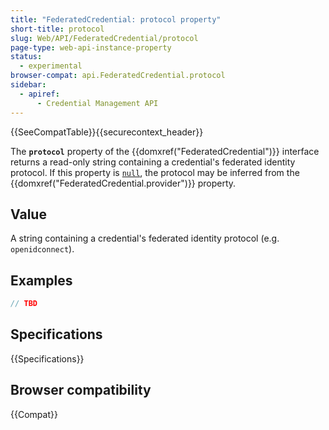 ```yaml
---
title: "FederatedCredential: protocol property"
short-title: protocol
slug: Web/API/FederatedCredential/protocol
page-type: web-api-instance-property
status:
  - experimental
browser-compat: api.FederatedCredential.protocol
sidebar:
  - apiref:
      - Credential Management API
---
```


{{SeeCompatTable}}{{securecontext_header}}

The **`protocol`** property of the
{{domxref("FederatedCredential")}} interface returns a read-only
string containing a credential's federated identity protocol. If this
property is [`null`](/en-US/docs/Web/JavaScript/Reference/Operators/null), the protocol may be inferred from the
{{domxref("FederatedCredential.provider")}} property.

## Value

A string containing a credential's federated identity protocol (e.g.
`openidconnect`).

## Examples

```js
// TBD
```

## Specifications

{{Specifications}}

## Browser compatibility

{{Compat}}
